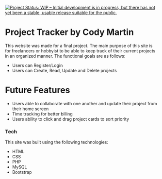 [![Project Status: WIP – Initial development is in progress, but there has not yet been a stable, usable release suitable for the public.](https://www.repostatus.org/badges/latest/wip.svg)](https://www.repostatus.org/#wip)

# Project Tracker by Cody Martin

This website was made for a final project. The main purpose of this site is for freelancers or hobbyist to be able to keep track of their current projects in an organized manner. The functional goals are as follows:

  - Users can Register/Login
  - Users can Create, Read, Update and Delete projects

# Future Features

  - Users able to collaborate with one another and update their project from their home screen
  - Time tracking for better billing
  - Users ability to click and drag project cards to sort priority 

### Tech

This site was built using the following technologies:

* HTML
* CSS
* PHP
* MySQL
* Bootstrap





